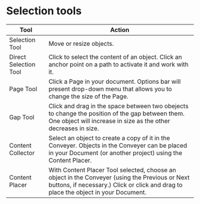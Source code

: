 # Selection tools

| Tool | Action |
| --- | --- |
| Selection Tool | Move or resize objects. |
| Direct Selection Tool | Click to select the content of an object. Click an anchor point on a path to activate it and work with it. |
| Page Tool | Click a Page in your document. Options bar will present drop-down menu that allows you to change the size of the Page. |
| Gap Tool | Click and drag in the space between two obejects to change the position of the gap between them. One object will increase in size as the other decreases in size. |
| Content Collector | Select an object to create a copy of it in the Conveyer. Objects in the Conveyer can be placed in your Document (or another project) using the Content Placer. |
| Content Placer | With Content Placer Tool selected, choose an object in the Conveyer (using the Previous or Next buttons, if necessary.) Click or click and drag to place the object in your Document. |





